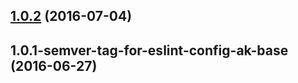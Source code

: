 <a name="1.0.2"></a>
## [1.0.2](https://aui-team-bot/https://bitbucket.org/atlassian/atlaskit/compare/1.0.1-semver-tag-for-eslint-config-ak-base...v1.0.2) (2016-07-04)



<a name="1.0.1-semver-tag-for-eslint-config-ak-base"></a>
## 1.0.1-semver-tag-for-eslint-config-ak-base (2016-06-27)



